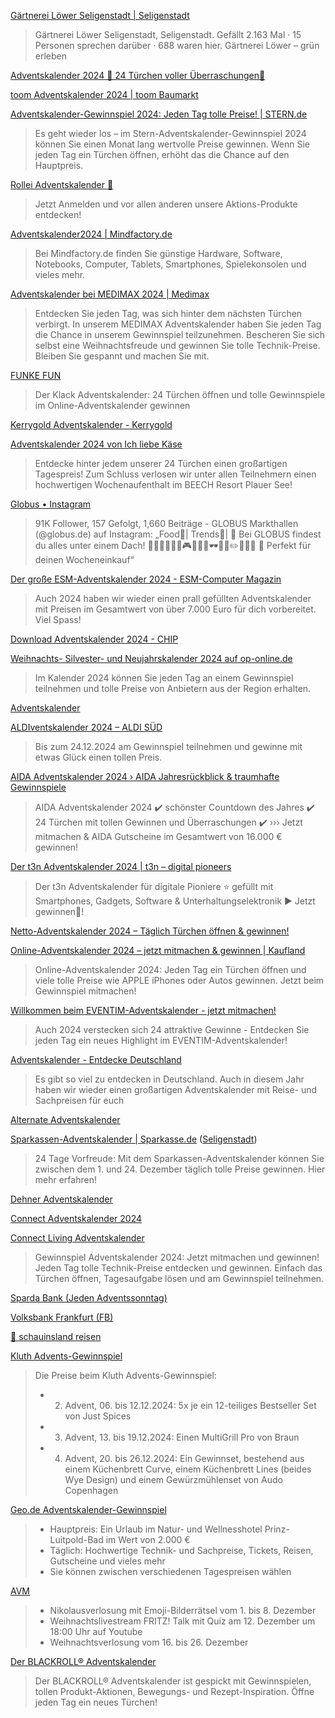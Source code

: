 [Gärtnerei Löwer Seligenstadt | Seligenstadt](https://www.facebook.com/share/np2tUZcBxcfPm5fk/)
>  Gärtnerei Löwer Seligenstadt, Seligenstadt. Gefällt 2.163 Mal · 15 Personen sprechen darüber · 688 waren hier. Gärtnerei Löwer – grün erleben

[Adventskalender 2024 🎄 24 Türchen voller Überraschungen🎁](https://www.urlaubspiraten.de/gewinnspiel/adventskalender-2024)

[toom Adventskalender 2024 | toom Baumarkt](https://toom.de/angebote-aktionen/adventskalender/)

[Adventskalender-Gewinnspiel 2024: Jeden Tag tolle Preise! | STERN.de](https://www.stern.de/kultur/adventskalender-7705940.html)
>Es geht wieder los – im Stern-Adventskalender-Gewinnspiel 2024 können Sie einen Monat lang wertvolle Preise gewinnen. Wenn Sie jeden Tag ein Türchen öffnen, erhöht das die Chance auf den Hauptpreis.

[Rollei Adventskalender 🎄](https://www.rollei.de/pages/rollei-adventskalender)
>Jetzt Anmelden und vor allen anderen unsere Aktions-Produkte entdecken!

[Adventskalender2024 | Mindfactory.de](https://www.mindfactory.de/Highlights/Adventskalender2024)
>Bei Mindfactory.de finden Sie günstige Hardware, Software, Notebooks, Computer, Tablets, Smartphones, Spielekonsolen und vieles mehr.

[Adventskalender bei MEDIMAX 2024 | Medimax](https://www.medimax.de/adventskalender)
>Entdecken Sie jeden Tag, was sich hinter dem nächsten Türchen verbirgt. In unserem MEDIMAX Adventskalender haben Sie jeden Tag die Chance in unserem 
Gewinnspiel teilzunehmen. Bescheren Sie sich selbst eine Weihnachtsfreude und gewinnen Sie tolle Technik-Preise. Bleiben Sie gespannt und machen Sie mit. 

[FUNKE FUN](https://www.funke.fun/gewinnspiele/klack/adventskalender)
>Der Klack Adventskalender: 24 Türchen öffnen und tolle Gewinnspiele im Online-Adventskalender gewinnen

[Kerrygold Adventskalender - Kerrygold](https://www.kerrygold.de/adventskalender/)

[Adventskalender 2024 von Ich liebe Käse](https://ich-liebe-kaese.de/aktionen/gewinnspiele/adventskalender-2024/)
>Entdecke hinter jedem unserer 24 Türchen einen großartigen Tagespreis! Zum Schluss verlosen wir unter allen Teilnehmern einen hochwertigen Wochenaufenthalt im BEECH Resort Plauer See! 

[Globus • Instagram](https://www.instagram.com/globus.de/#)
>91K Follower, 157 Gefolgt, 1,660 Beiträge - GLOBUS Markthallen (@globus.de) auf Instagram: „Food🧡| Trends🌟| 🏡 Bei GLOBUS findest du alles unter einem Dach! 🍣🥖🥩🧀🍓🍺🎮🎁🎀👗🕶💍🍼✏️🧵🍴💄 🛒 Perfekt für deinen Wocheneinkauf“

[Der große ESM-Adventskalender 2024 - ESM-Computer Magazin](https://www.esm-computer.de/magazin/verschiedenes/der-grosse-esm-adventskalender-2024/)
>Auch 2024 haben wir wieder einen prall gefüllten Adventskalender mit Preisen im Gesamtwert von über 7.000 Euro für dich vorbereitet. Viel Spass!

[Download Adventskalender 2024 - CHIP](https://www.chip.de/events/adventskalender)

[Weihnachts- Silvester- und Neujahrskalender 2024 auf op-online.de](https://www.op-online.de/leben/weihnachten-ere44823/)
>Im Kalender 2024 können Sie jeden Tag an einem Gewinnspiel teilnehmen und tolle Preise von Anbietern aus der Region erhalten.

[Adventskalender](https://mein.aral.de/adventskalender/)

[ALDIventskalender 2024 – ALDI SÜD](https://www.aldiventskalender.de/sued)
>Bis zum 24.12.2024 am Gewinnspiel teilnehmen und gewinne mit etwas Glück einen tollen Preis.

[AIDA Adventskalender 2024 › AIDA Jahresrückblick & traumhafte Gewinnspiele](https://aida.de/buchung/aktionen/adventskalender)
>AIDA Adventskalender 2024 ✔️ schönster Countdown des Jahres ✔️ 24 Türchen mit tollen Gewinnen und Überraschungen ✔️ ››› Jetzt mitmachen & AIDA Gutscheine im Gesamtwert von 16.000 € gewinnen!

[Der t3n Adventskalender 2024 | t3n – digital pioneers](https://t3n.de/adventskalender)
>Der t3n Adventskalender für digitale Pioniere ⭐️ gefüllt mit Smartphones, Gadgets, Software & Unterhaltungselektronik ► Jetzt gewinnen🎄!

[Netto-Adventskalender 2024 – Täglich Türchen öffnen & gewinnen!](https://www.netto-online.de/Weihnachten)

[Online-Adventskalender 2024 – jetzt mitmachen & gewinnen | Kaufland](https://filiale.kaufland.de/highlights/adventskalender.html)
>Online-Adventskalender 2024: Jeden Tag ein Türchen öffnen und viele tolle Preise wie APPLE iPhones oder Autos gewinnen. Jetzt beim Gewinnspiel mitmachen!

[Willkommen beim EVENTIM-Adventskalender - jetzt mitmachen!](https://www.eventim.de/campaign/eventim-adventskalender/)
>Auch 2024 verstecken sich 24 attraktive Gewinne - Entdecken Sie jeden Tag ein neues Highlight im EVENTIM-Adventskalender!

[Adventskalender - Entdecke Deutschland](https://entdecke-deutschland.de/adventskalender/)
>Es gibt so viel zu entdecken in Deutschland. Auch in diesem Jahr haben wir wieder einen großartigen Adventskalender mit Reise- und Sachpreisen für euch

[Alternate Adventskalender](https://www.alternate.de/Adventskalender)

[Sparkassen-Adventskalender | Sparkasse.de](https://www.sparkasse.de/aktuelles/sparkassen-adventskalender.html) ([Seligenstadt](https://www.sls-direkt.de/de/home/aktionen/sparkassen-adventskalender.html))
>24 Tage Vorfreude: Mit dem Sparkassen-Adventskalender können Sie zwischen dem 1. und 24. Dezember täglich tolle Preise gewinnen. Hier mehr erfahren!

[Dehner Adventskalender](https://www.dehner.de/adventskalender/)

[Connect Adventskalender 2024](https://spiele.connect.de/adventskalender/)

[Connect Living Adventskalender](https://spiele.connect-living.de/adventskalender/)
> Gewinnspiel Adventskalender 2024: Jetzt mitmachen und gewinnen! Jeden Tag tolle Technik-Preise entdecken und gewinnen. Einfach das Türchen öffnen, Tagesaufgabe lösen und am Gewinnspiel teilnehmen.

[Sparda Bank (Jeden Adventssonntag)](https://www.sparda-hessen.de/lp/spardaaktuell.html#text_image_9)

[Volksbank Frankfurt (FB)](https://www.facebook.com/frankfurtervolksbank/?__n=K)

[🌟 schauinsland reisen](https://www.schauinsland-reisen.de/adventskalender)

[Kluth Advents-Gewinnspiel](https://www.kluth-shop.de/adventskalender)
> Die Preise beim Kluth Advents-Gewinnspiel:
> - 2. Advent, 06. bis 12.12.2024: 5x je ein 12-teiliges Bestseller Set von Just Spices
> - 3. Advent, 13. bis 19.12.2024: Einen MultiGrill Pro von Braun
> - 4. Advent, 20. bis 26.12.2024: Ein Gewinnset, bestehend aus einem Küchenbrett Curve, einem Küchenbrett Lines (beides Wye Design) und einem Gewürzmühlenset von Audo Copenhagen

[Geo.de Adventskalender-Gewinnspiel](https://www.geo.de/reisen/15110-adventskalender)
> - Hauptpreis: Ein Urlaub im Natur- und Wellnesshotel Prinz-Luitpold-Bad im Wert von 2.000 €
> - Täglich: Hochwertige Technik- und Sachpreise, Tickets, Reisen, Gutscheine und vieles mehr
> - Sie können zwischen verschiedenen Tagespreisen wählen

[AVM](https://avm.de/dreinachten/)
> - Nikolausverlosung mit Emoji-Bilderrätsel vom 1. bis 8. Dezember
> - Weihnachtslivestream FRITZ! Talk mit Quiz am 12. Dezember um 18:00 Uhr auf Youtube
> - Weihnachtsverlosung vom 16. bis 26. Dezember

[Der BLACKROLL® Adventskalender](https://blackroll.com/de/adventskalender)
> Der BLACKROLL® Adventskalender ist gespickt mit Gewinnspielen, tollen Produkt-Aktionen, Bewegungs- und Rezept-Inspiration. Öffne jeden Tag ein neues Türchen!